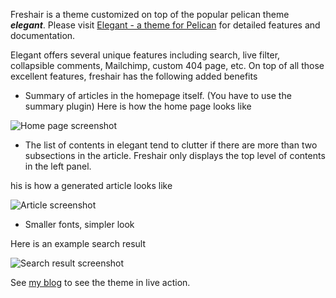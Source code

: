 Freshair is a theme customized on top of the popular pelican theme ***elegant***. 
Please visit [Elegant - a theme for Pelican](http://oncrashreboot.com/pelican-elegant) for detailed features and documentation.

Elegant offers several unique features including search, live filter, collapsible comments, Mailchimp, custom 404 page, etc. 
On top of all those excellent features, freshair has the following added benefits
- Summary of articles in the homepage itself. (You have to use the summary plugin)
Here is how the home page looks like

![Home page screenshot](https://raw.github.com/talha131/pelican-elegant/master/home-page-screenshot.png)

- The list of contents in elegant tend to clutter if there are more than two subsections in the article. Freshair only displays the top level of contents in the left panel.

his is how a generated article looks like

![Article screenshot](https://raw.github.com/talha131/pelican-elegant/master/article-screenshot.png)

- Smaller fonts, simpler look


Here is an example search result

![Search result screenshot](https://raw.github.com/talha131/pelican-elegant/master/search-result-screenshot.png)


See [my blog](bnjasim.github.io) to see the theme in live action.